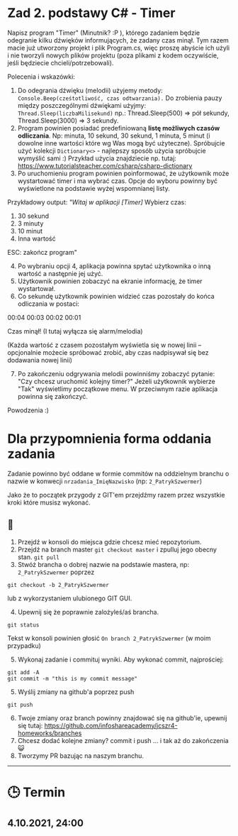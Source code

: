 
# Zad 2. podstawy C# - Timer

Napisz program "Timer" (Minutnik? :P ), którego zadaniem będzie odegranie kilku dźwięków informujących, że zadany czas minął. Tym razem macie już utworzony projekt i plik Program.cs, więc proszę abyście ich użyli i nie tworzyli nowych plików projektu (poza plikami z kodem oczywiście, jeśli będziecie chcieli/potrzebowali).

Polecenia i wskazówki:

1. Do odegrania dźwięku (melodii) użyjemy metody:
`Console.Beep(cześtotliwość, czas odtwarzania).`
Do zrobienia pauzy między poszczególnymi dźwiękami użyjmy:
` Thread.Sleep(liczbaMilisekund)`  np.: Thread.Sleep(500) => pół sekundy, Thread.Sleep(3000) => 3 sekundy.
2. Program powinien posiadać predefiniowaną **listę możliwych czasów odliczania**. Np: minuta, 10 sekund, 30 sekund, 1 minuta, 5 minut (i dowolne inne wartości które wg Was mogą być użyteczne). Spróbujcie użyć kolekcji `Dictionary<>` - najlepszy sposób użycia spróbujcie wymyślić sami :)
Przykład użycia znajdziecie np. tutaj: https://www.tutorialsteacher.com/csharp/csharp-dictionary
4. Po uruchomieniu program powinien poinformować, że użytkownik może wystartować timer i ma wybrać czas. Opcje do wyboru powinny być wyświetlone na podstawie wyżej wspomnianej listy.

Przykładowy output:
*"Witaj w aplikacji [Timer]*
 Wybierz czas: 
 1. 30 sekund
  2. 3 minuty 
  3. 10 minut 
  4. Inna wartość
 
   ESC: zakończ program"

4. Po wybraniu opcji 4, aplikacja powinna spytać użytkownika o inną wartość a następnie jej użyć.
5. Użytkownik powinien zobaczyć na ekranie informację, że timer wystartował.
6. Co sekundę użytkownik powinien widzieć czas pozostały do końca odliczania w postaci:

00:04
00:03
00:02
00:01

Czas minął! (I tutaj wyłącza się alarm/melodia)

(Każda wartość z czasem pozostałym wyświetla się w nowej linii – opcjonalnie możecie spróbować zrobić, aby czas nadpisywał się bez dodawania nowej linii)

7. Po zakończeniu odgrywania melodii powinniśmy zobaczyć pytanie: "Czy chcesz uruchomić kolejny timer?" Jeżeli użytkownik wybierze "Tak" wyświetlimy początkowe menu. W przeciwnym razie aplikacja powinna się zakończyć.

Powodzenia :)

# Dla przypomnienia forma oddania zadania
Zadanie powinno być oddane w formie commitów na oddzielnym branchu o nazwie w konwecji `nrzadania_ImięNazwisko` (np: `2_PatrykSzwermer`)

Jako że to początek przygody z GIT'em przejdźmy razem przez wszystkie kroki które musisz wykonać.

## :construction_worker: 
1. Przejdź w konsoli do miejsca gdzie chcesz mieć repozytorium.
2. Przejdź na branch master `git checkout master` i zpulluj jego obecny stan. `git pull`
3. Stwóż brancha o dobrej nazwie na podstawie mastera, np: `2_PatrykSzwermer` poprzez 
```
git checkout -b 2_PatrykSzwermer
```
lub z wykorzystaniem ulubionego GIT GUI.

4. Upewnij się że poprawnie zalożyleś/aś brancha. 
```
git status
```

Tekst w konsoli powinien głosić `On branch 2_PatrykSzwermer` (w moim przypadku)

5. Wykonaj zadanie i commituj wyniki. Aby wykonać commit, najprościej:
```
git add -A
git commit -m "this is my commit message"
```
5. Wyślij zmiany na github'a poprzez push 
```
git push
```
6. Twoje zmiany oraz branch powinny znajdować się na github'ie, upewnij się tutaj: https://github.com/infoshareacademy/jcszr4-homeworks/branches
7. Chcesz dodać kolejne zmiany? commit i push ... i tak aż do zakończenia :smiley_cat:
8. Tworzymy PR bazując na naszym branchu.

---

# :clock3: Termin
## 4.10.2021, 24:00 
